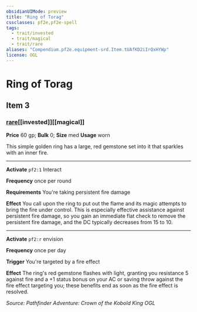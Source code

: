 ```yaml
---
obsidianUIMode: preview
title: "Ring of Torag"
cssclasses: pf2e,pf2e-spell
tags:
  - trait/invested
  - trait/magical
  - trait/rare
aliases: "Compendium.pf2e.equipment-srd.Item.tUAfKD2iIrQxHYWp"
license: OGL
---
```

# Ring of Torag
## Item 3
### [rare](rare.md "Rare Rarity Trait")[[invested]][[magical]]


**Price** 60 gp; 
**Bulk** 0; **Size** med
**Usage** worn

This simple golden ring has a large, red gemstone set into it that sparkles with an inner fire.

* * *

**Activate** `pf2:1` Interact

**Frequency** once per round

**Requirements** You're taking persistent fire damage

**Effect** You call upon the ring to put out the flame and its magic attempts to bring the fire under control. This is especially effective assistance against persistent fire damage, so you gain an immediate flat check to remove the persistent fire damage, and the DC typically decreases from 15 to 10.

* * *

**Activate** `pf2:r` envision

**Frequency** once per day

**Trigger** You're targeted by a fire effect

**Effect** The ring's red gemstone flashes with light, granting you resistance 5 against fire and a +1 status bonus on your AC or saving throw against the fire effect targeting you; these benefits end as soon as the fire effect is resolved.

*Source: Pathfinder Adventure: Crown of the Kobold King*
*OGL*